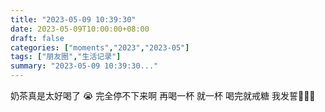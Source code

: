 ```yaml
---
title: "2023-05-09 10:39:30"
date: 2023-05-09T10:00:00+08:00
draft: false
categories: ["moments","2023","2023-05"]
tags: ["朋友圈","生活记录"]
summary: "2023-05-09 10:39:30..."
---
```


奶茶真是太好喝了 😭
完全停不下来啊 
再喝一杯 就一杯
喝完就戒糖 我发誓
​🧋🧋🧋


